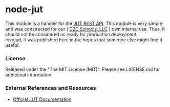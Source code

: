 # node-jut

This module is a handler for the [JUT REST API](http://jut.io).  This module is
very simple and was constructed for our ( [C2C Schools, LLC](http://www.c2cschools.com/) ) 
own internal use.  Thus, it should not be considered as ready for production deployment.  
Instead, it was published here in the hopes that someone else might find it useful.

### License

Released under the "The MIT License (MIT)".
Please see LICENSE.md for additional information. 

### External References and Resources

* [Official JUT Documentation](http://docs.jut.io/)
